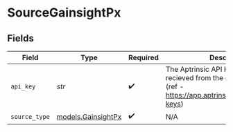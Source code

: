 # SourceGainsightPx


## Fields

| Field                                                                                                                   | Type                                                                                                                    | Required                                                                                                                | Description                                                                                                             |
| ----------------------------------------------------------------------------------------------------------------------- | ----------------------------------------------------------------------------------------------------------------------- | ----------------------------------------------------------------------------------------------------------------------- | ----------------------------------------------------------------------------------------------------------------------- |
| `api_key`                                                                                                               | *str*                                                                                                                   | :heavy_check_mark:                                                                                                      | The Aptrinsic API Key which is recieved from the dashboard settings (ref - https://app.aptrinsic.com/settings/api-keys) |
| `source_type`                                                                                                           | [models.GainsightPx](../models/gainsightpx.md)                                                                          | :heavy_check_mark:                                                                                                      | N/A                                                                                                                     |